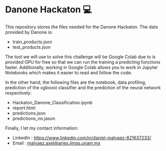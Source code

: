 # Danone Hackaton 💻

This repository stores the files needed for the Danone Hackaton. The data provided by Danone is:

* train_products.json
* test_products.json

The tool we will use to solve this challenge will be Google Colab due to is provided GPU for free so that we can run the training a predicting functions faster. Additionally, working in Google Colab allows you to work in Jupyter Notebooks which makes it easier to read and follow the code.

In the other hand, the following files are the notebook, data profiling, prediction of the xgboost classifier and the prediction of the neural network respectively:

* Hackaton\_Danone\_Classification.ipynb
* report.html
* predictions.json
* predictions_nn.jason

Finally, I let my contact information:

* LinkedIn : https://www.linkedin.com/in/daniel-malvaez-821637233/
* Email : malvaez.axel@aries.iimas.unam.mx
